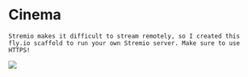 # Cinema

```
Stremio makes it difficult to stream remotely, so I created this fly.io scaffold to run your own Stremio server. Make sure to use HTTPS!
```

![](2024-12-05-13-40-49.png)
